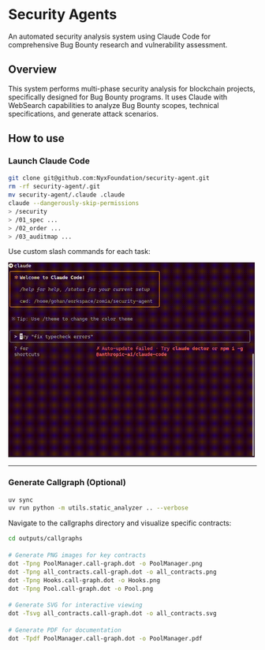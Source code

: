 # Security Agents

An automated security analysis system using Claude Code for comprehensive Bug Bounty research and vulnerability assessment.

## Overview

This system performs multi-phase security analysis for blockchain projects, specifically designed for Bug Bounty programs. It uses Claude with WebSearch capabilities to analyze Bug Bounty scopes, technical specifications, and generate attack scenarios.

## How to use

### Launch Claude Code

```bash
git clone git@github.com:NyxFoundation/security-agent.git
rm -rf security-agent/.git
mv security-agent/.claude .claude
claude --dangerously-skip-permissions
> /security
> /01_spec ...
> /02_order ...
> /03_auditmap ...
```

Use custom slash commands for each task:

<img src="./usage.gif" width="500">

---

### Generate Callgraph (Optional)
```bash
uv sync
uv run python -m utils.static_analyzer .. --verbose
```

Navigate to the callgraphs directory and visualize specific contracts:

```bash
cd outputs/callgraphs

# Generate PNG images for key contracts
dot -Tpng PoolManager.call-graph.dot -o PoolManager.png
dot -Tpng all_contracts.call-graph.dot -o all_contracts.png
dot -Tpng Hooks.call-graph.dot -o Hooks.png
dot -Tpng Pool.call-graph.dot -o Pool.png

# Generate SVG for interactive viewing
dot -Tsvg all_contracts.call-graph.dot -o all_contracts.svg

# Generate PDF for documentation
dot -Tpdf PoolManager.call-graph.dot -o PoolManager.pdf
```